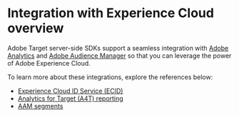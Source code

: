 # Integration with Experience Cloud overview

Adobe Target server-side SDKs support a seamless integration with [Adobe Analytics](https://business.adobe.com/products/analytics/adobe-analytics.html) and [Adobe Audience Manager](https://business.adobe.com/products/audience-manager/adobe-audience-manager.html) so that you can leverage the power of Adobe Experience Cloud. 

To learn more about these integrations, explore the references below:

* [Experience Cloud ID Service (ECID)](ecid.md)
* [Analytics for Target (A4T) reporting](a4t-reporting.md)
* [AAM segments](aam-segments.md)